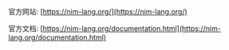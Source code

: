 官方网站: [https://nim-lang.org/](https://nim-lang.org/)

官方文档: [https://nim-lang.org/documentation.html](https://nim-lang.org/documentation.html)
